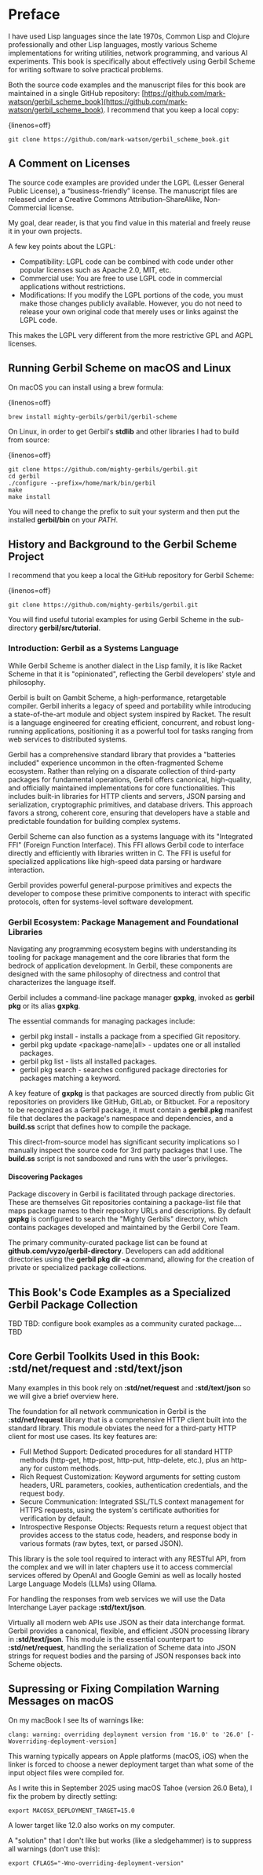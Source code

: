 # Preface

I have used Lisp languages since the late 1970s, Common Lisp and Clojure professionally and other Lisp languages, mostly various Scheme implementations for writing utilities, network programming, and various AI experiments. This book is specifically about effectively using Gerbil Scheme for writing software to solve practical problems.

Both the source code examples and the manuscript files for this book are maintained in a single GitHub repository: [https://github.com/mark-watson/gerbil_scheme_book](https://github.com/mark-watson/gerbil_scheme_book). I recommend that you keep a local copy:

{linenos=off}
```
git clone https://github.com/mark-watson/gerbil_scheme_book.git
```

## A Comment on Licenses

The source code examples are provided under the LGPL (Lesser General Public License), a “business-friendly” license. The manuscript files are released under a Creative Commons Attribution–ShareAlike, Non-Commercial license.

My goal, dear reader, is that you find value in this material and freely reuse it in your own projects.

A few key points about the LGPL:
- Compatibility: LGPL code can be combined with code under other popular licenses such as Apache 2.0, MIT, etc.
- Commercial use: You are free to use LGPL code in commercial applications without restrictions.
- Modifications: If you modify the LGPL portions of the code, you must make those changes publicly available. However, you do not need to release your own original code that merely uses or links against the LGPL code.

This makes the LGPL very different from the more restrictive GPL and AGPL licenses.

## Running Gerbil Scheme on macOS and Linux

On macOS you can install using a brew formula:

{linenos=off}
```
brew install mighty-gerbils/gerbil/gerbil-scheme
```

On Linux, in order to get Gerbil's **stdlib** and other libraries I had to build from source:

{linenos=off}
```
git clone https://github.com/mighty-gerbils/gerbil.git
cd gerbil
./configure --prefix=/home/mark/bin/gerbil
make
make install
```

You will need to change the prefix to suit your systerm and then put the installed **gerbil/bin** on your *PATH*.


## History and Background to the Gerbil Scheme Project

I recommend that you keep a local the GitHub repository for Gerbil Scheme:

{linenos=off}
```
git clone https://github.com/mighty-gerbils/gerbil.git
```

You will find useful tutorial examples for using Gerbil Scheme in the sub-directory **gerbil/src/tutorial**.



### Introduction: Gerbil as a Systems Language

While Gerbil Scheme is another dialect in the Lisp family, it is like Racket Scheme in that it is "opinionated", reflecting the Gerbil developers'  style and philosophy.

Gerbil is built on Gambit Scheme, a high-performance, retargetable compiler.  Gerbil inherits a legacy of speed and portability while introducing a state-of-the-art module and object system inspired by Racket. The result is a language engineered for creating efficient, concurrent, and robust long-running applications, positioning it as a powerful tool for tasks ranging from web services to distributed systems.

Gerbil has a comprehensive standard library that provides a "batteries included" experience uncommon in the often-fragmented Scheme ecosystem. Rather than relying on a disparate collection of third-party packages for fundamental operations, Gerbil offers canonical, high-quality, and officially maintained implementations for core functionalities. This includes built-in libraries for HTTP clients and servers, JSON parsing and serialization, cryptographic primitives, and database drivers. This approach favors a strong, coherent core, ensuring that developers have a stable and predictable foundation for building complex systems.

Gerbil Scheme can also function as a systems language with its "Integrated FFI" (Foreign Function Interface). This FFI allows Gerbil code to interface directly and efficiently with libraries written in C. The FFI is useful for specialized applications like high-speed data parsing or hardware interaction.

Gerbil provides powerful general-purpose primitives and expects the developer to compose these primitive components to interact with specific protocols, often for systems-level software development.

### Gerbil Ecosystem: Package Management and Foundational Libraries

Navigating any programming ecosystem begins with understanding its tooling for package management and the core libraries that form the bedrock of application development. In Gerbil, these components are designed with the same philosophy of directness and control that characterizes the language itself.

Gerbil includes a command-line package manager **gxpkg**, invoked as **gerbil pkg** or its alias **gxpkg**.

The essential commands for managing packages include:

- gerbil pkg install <package-url> - installs a package from a specified Git repository.
- gerbil pkg update <package-name|all> - updates one or all installed packages.
- gerbil pkg list - lists all installed packages.
- gerbil pkg search <keyword> - searches configured package directories for packages matching a keyword.

A key feature of **gxpkg** is that packages are sourced directly from public Git repositories on providers like GitHub, GitLab, or Bitbucket. For a repository to be recognized as a Gerbil package, it must contain a **gerbil.pkg** manifest file that declares the package's namespace and dependencies, and a **build.ss** script that defines how to compile the package. 

This direct-from-source model has significant security implications so I manually inspect the source code for 3rd party packages that I use. The **build.ss** script is not sandboxed and runs with the user's privileges.

#### Discovering Packages

Package discovery in Gerbil is facilitated through package directories. These are themselves Git repositories containing a package-list file that maps package names to their repository URLs and descriptions. By default **gxpkg** is configured to search the "Mighty Gerbils" directory, which contains packages developed and maintained by the Gerbil Core Team. 

The primary community-curated package list can be found at **github.com/vyzo/gerbil-directory**. Developers can add additional directories using the 
**gerbil pkg dir -a <directory-repo-or-url>** command, allowing for the creation of private or specialized package collections.

## This Book's Code Examples as a Specialized Gerbil Package Collection

TBD
TBD: configure book examples as a community curated package....
TBD

## Core Gerbil Toolkits Used in this Book: :std/net/request and :std/text/json

Many examples in this book rely on **:std/net/request** and **:std/text/json** so we will give a brief overview here.

The foundation for all network communication in Gerbil is the **:std/net/request** library that is  a comprehensive HTTP client built into the standard library. This module obviates the need for a third-party HTTP client for most use cases. Its key features are:

- Full Method Support: Dedicated procedures for all standard HTTP methods (http-get, http-post, http-put, http-delete, etc.), plus an http-any for custom methods.
- Rich Request Customization: Keyword arguments for setting custom headers, URL parameters, cookies, authentication credentials, and the request body.
- Secure Communication: Integrated SSL/TLS context management for HTTPS requests, using the system's certificate authorities for verification by default. 
- Introspective Response Objects: Requests return a request object that provides access to the status code, headers, and response body in various formats (raw bytes, text, or parsed JSON).

This library is the sole tool required to interact with any RESTful API, from the complex and we will in later chapters use it to access commercial services offered by OpenAI and Google Gemini as well as locally hosted Large Language Models (LLMs) using Ollama.

For handling the responses from web services we will use the Data Interchange Layer package **:std/text/json**.

Virtually all modern web APIs use JSON as their data interchange format. Gerbil provides a canonical, flexible, and efficient JSON processing library in **:std/text/json**. This module is the essential counterpart to **:std/net/request**, handling the serialization of Scheme data into JSON strings for request bodies and the parsing of JSON responses back into Scheme objects.

## Supressing or Fixing Compilation Warning Messages on macOS

On my macBook I see lts of warnings like:

```
clang: warning: overriding deployment version from '16.0' to '26.0' [-Woverriding-deployment-version]
```

This warning typically appears on Apple platforms (macOS, iOS) when the linker is forced to choose a newer deployment target than what some of the input object files were compiled for.

As I write this in September 2025 using macOS Tahoe (version 26.0 Beta), I fix the probem by directly setting:

```
export MACOSX_DEPLOYMENT_TARGET=15.0
```

A lower target like 12.0 also works on my computer.

A "solution" that I don't like but works (like a sledgehammer) is to suppress all warnings (don't use this):

```
export CFLAGS="-Wno-overriding-deployment-version"
```
